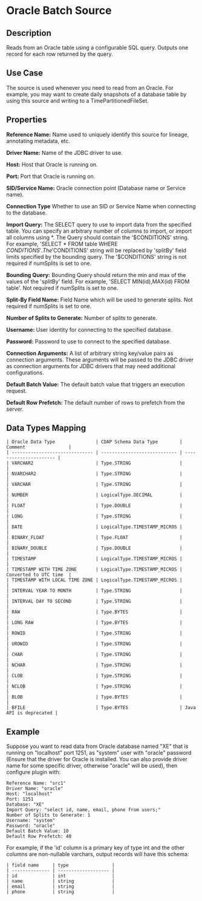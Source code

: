 # Oracle Batch Source


Description
-----------
Reads from an Oracle table using a configurable SQL query.
Outputs one record for each row returned by the query.


Use Case
--------
The source is used whenever you need to read from an Oracle. For example, you may want
to create daily snapshots of a database table by using this source and writing to
a TimePartitionedFileSet.


Properties
----------
**Reference Name:** Name used to uniquely identify this source for lineage, annotating metadata, etc.

**Driver Name:** Name of the JDBC driver to use.

**Host:** Host that Oracle is running on.

**Port:** Port that Oracle is running on.

**SID/Service Name:** Oracle connection point (Database name or Service name).

**Connection Type** Whether to use an SID or Service Name when connecting to the database.

**Import Query:** The SELECT query to use to import data from the specified table.
You can specify an arbitrary number of columns to import, or import all columns using \*. The Query should
contain the '$CONDITIONS' string. For example, 'SELECT * FROM table WHERE $CONDITIONS'.
The '$CONDITIONS' string will be replaced by 'splitBy' field limits specified by the bounding query.
The '$CONDITIONS' string is not required if numSplits is set to one.

**Bounding Query:** Bounding Query should return the min and max of the values of the 'splitBy' field.
For example, 'SELECT MIN(id),MAX(id) FROM table'. Not required if numSplits is set to one.

**Split-By Field Name:** Field Name which will be used to generate splits. Not required if numSplits is set to one.

**Number of Splits to Generate:** Number of splits to generate.

**Username:** User identity for connecting to the specified database.

**Password:** Password to use to connect to the specified database.

**Connection Arguments:** A list of arbitrary string key/value pairs as connection arguments. These arguments
will be passed to the JDBC driver as connection arguments for JDBC drivers that may need additional configurations.

**Default Batch Value:** The default batch value that triggers an execution request.

**Default Row Prefetch:** The default number of rows to prefetch from the server.


Data Types Mapping
----------

	| Oracle Data Type               | CDAP Schema Data Type        | Comment                |
	| ------------------------------ | ---------------------------- | ---------------------- |
	| VARCHAR2                       | Type.STRING                  |                        |
	| NVARCHAR2                      | Type.STRING                  |                        |
	| VARCHAR                        | Type.STRING                  |                        |
	| NUMBER                         | LogicalType.DECIMAL          |                        |
	| FLOAT                          | Type.DOUBLE                  |                        |
	| LONG                           | Type.STRING                  |                        |
	| DATE                           | LogicalType.TIMESTAMP_MICROS |                        |
	| BINARY_FLOAT                   | Type.FLOAT                   |                        |
	| BINARY_DOUBLE                  | Type.DOUBLE                  |                        |
	| TIMESTAMP                      | LogicalType.TIMESTAMP_MICROS |                        |
	| TIMESTAMP WITH TIME ZONE       | LogicalType.TIMESTAMP_MICROS | Converted to UTC time  |
	| TIMESTAMP WITH LOCAL TIME ZONE | LogicalType.TIMESTAMP_MICROS |                        |
	| INTERVAL YEAR TO MONTH         | Type.STRING                  |                        |
	| INTERVAL DAY TO SECOND         | Type.STRING                  |                        |
	| RAW                            | Type.BYTES                   |                        |
	| LONG RAW                       | Type.BYTES                   |                        |
	| ROWID                          | Type.STRING                  |                        |
	| UROWID                         | Type.STRING                  |                        |
	| CHAR                           | Type.STRING                  |                        |
	| NCHAR                          | Type.STRING                  |                        |
	| CLOB                           | Type.STRING                  |                        |
	| NCLOB                          | Type.STRING                  |                        |
	| BLOB                           | Type.BYTES                   |                        |
	| BFILE                          | Type.BYTES                   | Java API is deprecated |


Example
------
Suppose you want to read data from Oracle database named "XE" that is running on "localhost" port 1251,
as "system" user with "oracle" password (Ensure that the driver for Oracle is installed. You can also provide 
driver name for some specific driver, otherwise "oracle" will be used), then configure plugin with: 


```
Reference Name: "src1"
Driver Name: "oracle"
Host: "localhost"
Port: 1251
Database: "XE"
Import Query: "select id, name, email, phone from users;"
Number of Splits to Generate: 1
Username: "system"
Password: "oracle"
Default Batch Value: 10
Default Row Prefetch: 40
```  

For example, if the 'id' column is a primary key of type int and the other columns are
non-nullable varchars, output records will have this schema:

	| field name     | type                |
	| -------------- | ------------------- |
	| id             | int                 |
	| name           | string              |
	| email          | string              |
	| phone          | string              |
